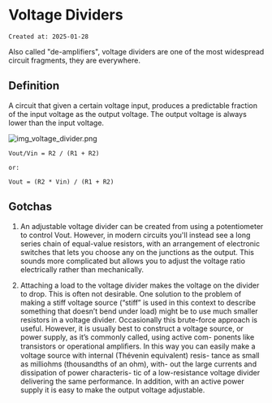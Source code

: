 # Voltage Dividers

```
Created at: 2025-01-28
```

Also called "de-amplifiers", voltage dividers are one of the most widespread
circuit fragments, they are everywhere.

## Definition

A circuit that given a certain voltage input, produces a predictable fraction
of the input voltage as the output voltage. The output voltage is always lower
than the input voltage.

![img_voltage_divider.png](img_voltage_divider.png)

```
Vout/Vin = R2 / (R1 + R2)

or:

Vout = (R2 * Vin) / (R1 + R2)
```

## Gotchas

1. An adjustable voltage divider can be created from using a potentiometer to
   control Vout. However, in modern circuits you'll instead see a long series
   chain of equal-value resistors, with an arrangement of electronic switches
   that lets you choose any on the junctions as the output. This sounds more
   complicated but allows you to adjust the voltage ratio electrically rather
   than mechanically.

2. Attaching a load to the voltage divider makes the voltage on the divider to
   drop. This is often not desirable. One solution to the problem of making a
   stiff voltage source (“stiff” is used in this context to describe something
   that doesn’t bend under load) might be to use much smaller resistors in a
   voltage divider. Occasionally this brute-force approach is useful. However,
   it is usually best to construct a voltage source, or power supply, as it’s
   commonly called, using active com- ponents like transistors or operational
   ampliﬁers. In this way you can easily make a voltage source with internal
   (Thévenin equivalent) resis- tance as small as milliohms (thousandths of an
   ohm), with- out the large currents and dissipation of power characteris- tic
   of a low-resistance voltage divider delivering the same performance. In
   addition, with an active power supply it is easy to make the output voltage
   adjustable.
